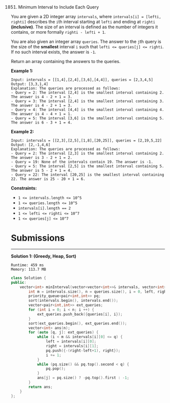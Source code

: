 1851. Minimum Interval to Include Each Query

You are given a 2D integer array `intervals`, where `intervals[i] = [lefti, righti]` describes the `i`th interval starting at `lefti` and ending at `righti` **(inclusive)**. The size of an interval is defined as the number of integers it contains, or more formally `righti - lefti + 1`.

You are also given an integer array `queries`. The answer to the `j`th query is the size of the **smallest** interval `i` such that `lefti <= queries[j] <= righti`. If no such interval exists, the answer is `-1`.

Return an array containing the answers to the queries.

 

**Example 1:**
```
Input: intervals = [[1,4],[2,4],[3,6],[4,4]], queries = [2,3,4,5]
Output: [3,3,1,4]
Explanation: The queries are processed as follows:
- Query = 2: The interval [2,4] is the smallest interval containing 2. The answer is 4 - 2 + 1 = 3.
- Query = 3: The interval [2,4] is the smallest interval containing 3. The answer is 4 - 2 + 1 = 3.
- Query = 4: The interval [4,4] is the smallest interval containing 4. The answer is 4 - 4 + 1 = 1.
- Query = 5: The interval [3,6] is the smallest interval containing 5. The answer is 6 - 3 + 1 = 4.
```

**Example 2:**
```
Input: intervals = [[2,3],[2,5],[1,8],[20,25]], queries = [2,19,5,22]
Output: [2,-1,4,6]
Explanation: The queries are processed as follows:
- Query = 2: The interval [2,3] is the smallest interval containing 2. The answer is 3 - 2 + 1 = 2.
- Query = 19: None of the intervals contain 19. The answer is -1.
- Query = 5: The interval [2,5] is the smallest interval containing 5. The answer is 5 - 2 + 1 = 4.
- Query = 22: The interval [20,25] is the smallest interval containing 22. The answer is 25 - 20 + 1 = 6.
```

**Constraints:**

* `1 <= intervals.length <= 10^5`
* `1 <= queries.length <= 10^5`
* `intervals[i].length == 2`
* `1 <= lefti <= righti <= 10^7`
* `1 <= queries[j] <= 10^7`

# Submissions
---
**Solution 1: (Greedy, Heap, Sort)**
```
Runtime: 459 ms
Memory: 113.7 MB
```
```c++
class Solution {
public:
    vector<int> minInterval(vector<vector<int>>& intervals, vector<int>& queries) {
        int m = intervals.size(), n = queries.size(), i = 0, left, right;
        priority_queue<pair<int,int>> pq;
        sort(intervals.begin(), intervals.end());
        vector<pair<int,int>> ext_queries;
        for (int i = 0; i < n; i ++) {
            ext_queries.push_back({queries[i], i});
        }
        sort(ext_queries.begin(), ext_queries.end());
        vector<int> ans(n);
        for (auto [q, j]: ext_queries) {
            while (i < m && intervals[i][0] <= q) {
                left = intervals[i][0];
                right = intervals[i][1];
                pq.push({-(right-left+1), right});
                i += 1;
            }
            while (pq.size() && pq.top().second < q) {
                pq.pop();
            }
            ans[j] = pq.size() ? -pq.top().first : -1;
        }
        return ans;
    }
};
```
